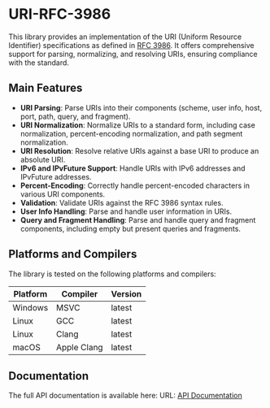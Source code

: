 # URI-RFC-3986

This library provides an implementation of the URI (Uniform Resource Identifier) specifications as defined
in [RFC 3986](https://tools.ietf.org/html/rfc3986). It offers comprehensive support for parsing, normalizing, and
resolving URIs, ensuring compliance with the standard.

## Main Features

- **URI Parsing**: Parse URIs into their components (scheme, user info, host, port, path, query, and fragment).
- **URI Normalization**: Normalize URIs to a standard form, including case normalization, percent-encoding
  normalization, and path segment normalization.
- **URI Resolution**: Resolve relative URIs against a base URI to produce an absolute URI.
- **IPv6 and IPvFuture Support**: Handle URIs with IPv6 addresses and IPvFuture addresses.
- **Percent-Encoding**: Correctly handle percent-encoded characters in various URI components.
- **Validation**: Validate URIs against the RFC 3986 syntax rules.
- **User Info Handling**: Parse and handle user information in URIs.
- **Query and Fragment Handling**: Parse and handle query and fragment components, including empty but present queries
  and fragments.

## Platforms and Compilers

The library is tested on the following platforms and compilers:

| Platform | Compiler    | Version    |
|----------|-------------|------------|
| Windows  | MSVC        | latest     |
| Linux    | GCC         | latest     |
| Linux    | Clang       | latest     |
| macOS    | Apple Clang | latest     |

## Documentation

The full API documentation is available here:
URL: [API Documentation](https://<your-username>.github.io/<repository-name>/)
